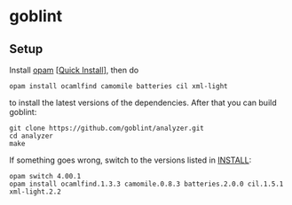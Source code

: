 # goblint

## Setup
Install [opam](https://github.com/OCamlPro/opam) [[Quick Install](http://opam.ocamlpro.com/doc/Quick_Install.html)], then do

    opam install ocamlfind camomile batteries cil xml-light

to install the latest versions of the dependencies.
After that you can build goblint:

    git clone https://github.com/goblint/analyzer.git
    cd analyzer
    make
  
If something goes wrong, switch to the versions listed in [INSTALL](INSTALL):

    opam switch 4.00.1
    opam install ocamlfind.1.3.3 camomile.0.8.3 batteries.2.0.0 cil.1.5.1 xml-light.2.2
